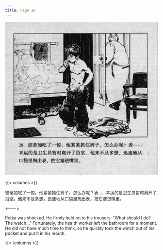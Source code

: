 ```yaml
---
title: Page 28
---
```


![biao page](./../../images/biao/seifert0726_biao_0032_028.jpg)

{{< columns >}}

彼蒂加吃了一惊。他紧紧抓住裤子，怎么办呢？表......幸运的是卫生员暂时离开了浴室。他来不及多想，迅速地从口袋里掏出表，把它塞进嘴里。

<--->

Petka was shocked. He firmly held on to his trousers: "What should I do? The watch..." Fortunately, the health worker left the bathroom for a moment. He did not have much time to think, so he quickly took the watch out of his pocket and put it in his mouth.

{{< /columns >}}
